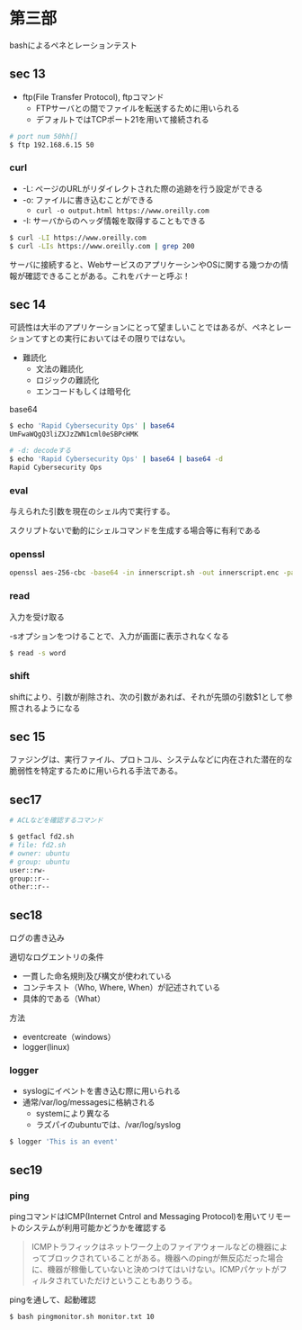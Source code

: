 # 第三部
bashによるペネとレーションテスト

## sec 13
- ftp(File Transfer Protocol), ftpコマンド
  - FTPサーバとの間でファイルを転送するために用いられる
  - デフォルトではTCPポート21を用いて接続される

```sh
# port num 50hh[]
$ ftp 192.168.6.15 50
```

### curl
- -L: ページのURLがリダイレクトされた際の追跡を行う設定ができる
- -o: ファイルに書き込むことができる
  - `curl -o output.html https://www.oreilly.com`
- -I: サーバからのヘッダ情報を取得することもできる

```sh
$ curl -LI https://www.oreilly.com
$ curl -LIs https://www.oreilly.com | grep 200
```

サーバに接続すると、WebサービスのアプリケーシンやOSに関する幾つかの情報が確認できることがある。これをバナーと呼ぶ！


## sec 14
可読性は大半のアプリケーションにとって望ましいことではあるが、ペネとレーションてすとの実行においてはその限りではない。

- 難読化
  - 文法の難読化
  - ロジックの難読化
  - エンコードもしくは暗号化

base64

```sh
$ echo 'Rapid Cybersecurity Ops' | base64
UmFwaWQgQ3liZXJzZWN1cml0eSBPcHMK

# -d: decodeする
$ echo 'Rapid Cybersecurity Ops' | base64 | base64 -d
Rapid Cybersecurity Ops
```

### eval
与えられた引数を現在のシェル内で実行する。

スクリプトないで動的にシェルコマンドを生成する場合等に有利である

### openssl
```sh
openssl aes-256-cbc -base64 -in innerscript.sh -out innerscript.enc -pass pass:mysecret
```

### read
入力を受け取る

-sオプションをつけることで、入力が画面に表示されなくなる

```sh
$ read -s word
```

### shift
shiftにより、引数が削除され、次の引数があれば、それが先頭の引数$1として参照されるようになる


## sec 15
ファジングは、実行ファイル、プロトコル、システムなどに内在された潜在的な脆弱性を特定するために用いられる手法である。

## sec17
```sh
# ACLなどを確認するコマンド

$ getfacl fd2.sh 
# file: fd2.sh
# owner: ubuntu
# group: ubuntu
user::rw-
group::r--
other::r--
```

## sec18
ログの書き込み

適切なログエントリの条件

- 一貫した命名規則及び構文が使われている
- コンテキスト（Who, Where, When）が記述されている
- 具体的である（What）

方法

- eventcreate（windows）
- logger(linux)

### logger
- syslogにイベントを書き込む際に用いられる
- 通常/var/log/messagesに格納される
  - systemにより異なる
  - ラズパイのubuntuでは、/var/log/syslog

```sh
$ logger 'This is an event'
```

## sec19

### ping
pingコマンドはICMP(Internet Cntrol and Messaging Protocol)を用いてリモートのシステムが利用可能かどうかを確認する

> ICMPトラフィックはネットワーク上のファイアウォールなどの機器によってブロックされていることがある。機器へのpingが無反応だった場合に、機器が稼働していないと決めつけてはいけない。ICMPパケットがフィルタされていただけということもありうる。

pingを通して、起動確認

```sh
$ bash pingmonitor.sh monitor.txt 10
```



